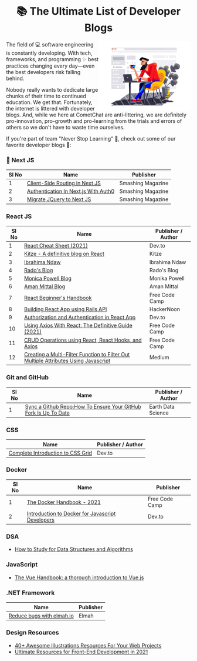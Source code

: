 
<h1 align="center">📚 The Ultimate List of Developer Blogs</h1>

<img src="https://github.com/Subhampreet/DEV-Blogs/blob/main/public/illustration_design_in_progress_tubik.png" width="50%" align="right" />

The field of 💻 software engineering is constantly developing. With tech, frameworks, and programming ✨ best practices changing every day—even the best developers risk falling behind. 

Nobody really wants to dedicate large chunks of their time to continued education. We get that. Fortunately, the internet is littered with developer blogs. And, while we here at CometChat are anti-littering, we are definitely pro-innovation, pro-growth and pro-learning from the trials and errors of others so we don't have to waste time ourselves.

If you're part of team "Never Stop Learning" 🌳, check out some of our favorite developer blogs 🎪:


### 🦔 Next JS 

| Sl No | Name                                                                              | Publisher                                         | 
|-------| --------------------------------------------------------------------------------- | ---------------------------------------------------------- | 
|   1   | [Client-Side Routing in Next JS](https://www.smashingmagazine.com/2021/06/client-side-routing-next-js/) | Smashing Magazine |
|2| [Authentication In Next.js With Auth0](https://www.smashingmagazine.com/2021/05/implement-authentication-nextjs-auth0/) | Smashing Magazine |
|3| [Migrate JQuery to Next JS](https://www.smashingmagazine.com/2021/07/migrate-jquery-nextjs/) | Smashing Magazine |



### React JS

|Sl No| Name                                                                              | Publisher / Author                                         | 
|------| --------------------------------------------------------------------------------- | ---------------------------------------------------------- | 
| 1 | [React Cheat Sheet (2021)](https://dev.to/ericchapman/react-cheat-sheet-updated-may-2021-1mcd) | Dev.to |
| 2 | [Kitze - A definitive blog on React](https://kitze.io/) | Kitze |
| 3 | [Ibrahima Ndaw](https://www.ibrahima-ndaw.com/) | Ibrahima Ndaw |
| 4 | [Rado's Blog](https://blog.rstankov.com/) | Rado's Blog |
| 5 | [Monica Powell Blog](https://aboutmonica.com/writing/) | Monika Powell |
| 6 | [Aman Mittal Blog](https://amanhimself.dev/blog/) | Aman Mittal |
| 7 | [React Beginner's Handbook](https://www.freecodecamp.org/news/react-beginner-handbook/) | Free Code Camp |
| 8 | [Building React App using Rails API](https://hackernoon.com/building-a-react-app-with-rails-api-nv7537w1) | HackerNoon |
| 9 | [Authorization and Authentication in React App](https://dev.to/aspittel/build-a-react-app-with-authorization-and-authentication-1mha) | Dev.to |
| 10 | [Using Axios With React: The Definitive Guide (2021)](https://www.freecodecamp.org/news/how-to-use-axios-with-react/) | Free Code Camp |
| 11 | [CRUD Operations using React, React Hooks, and Axios](https://www.freecodecamp.org/news/how-to-perform-crud-operations-using-react/) | Free Code Camp |
| 12 | [Creating a Multi-Filter Function to Filter Out Multiple Attributes Using Javascript](https://betterprogramming.pub/creating-a-multi-filter-function-to-filter-out-multiple-attributes-javascript-react-rails-5aad8e272142) | Medium |


### Git and GitHub

|Sl No| Name                                                                              | Publisher / Author                                         | 
|-----| --------------------------------------------------------------------------------- | ---------------------------------------------------------- | 
| 1 | [Sync a Github Repo:How To Ensure Your GitHub Fork Is Up To Date](https://www.earthdatascience.org/courses/intro-to-earth-data-science/git-github/github-collaboration/update-github-repositories-with-changes-by-others/) | Earth Data Science |

### CSS

| Name                                                                              | Publisher / Author                                         | 
| --------------------------------------------------------------------------------- | ---------------------------------------------------------- | 
| [Complete Introduction to CSS Grid](https://dev.to/cenacr007_harsh/complete-introduction-to-css-grid-2ffh) | Dev.to |

### Docker

| Sl No | Name                                                                              | Publisher                                         | 
|-------| --------------------------------------------------------------------------------- | ---------------------------------------------------------- | 
| 1 | [The Docker Handbook - 2021](https://www-freecodecamp-org.cdn.ampproject.org/c/s/www.freecodecamp.org/news/the-docker-handbook/amp/) | Free Code Camp |
| 2 | [Introduction to Docker for Javascript Developers](https://dev.to/alexeagleson/docker-for-javascript-developers-41me) | Dev.to |


### DSA

- [How to Study for Data Structures and Algorithms](https://medium.com/swlh/how-to-study-for-data-structures-and-algorithms-interviews-at-faang-65043e00b5df)

### JavaScript

- [The Vue Handbook: a thorough introduction to Vue.js](https://www.freecodecamp.org/news/the-vue-handbook-a-thorough-introduction-to-vue-js-1e86835d8446/)

### .NET Framework

| Name                                                                              | Publisher                                         | 
| --------------------------------------------------------------------------------- | ---------------------------------------------------------- | 
| [Reduce bugs with elmah.io](https://blog.elmah.io/) | Elmah |


### Design Resources
- [40+ Awesome Illustrations Resources For Your Web Projects](https://dev.to/kiranrajvjd/40-awesome-illustrations-resources-for-your-web-projects-2fea)
- [Ultimate Resources for Front-End Development in 2021 ](https://dev.to/rahxuls/free-ultimate-resources-for-front-end-development-in-2021-giveaway-3838)




